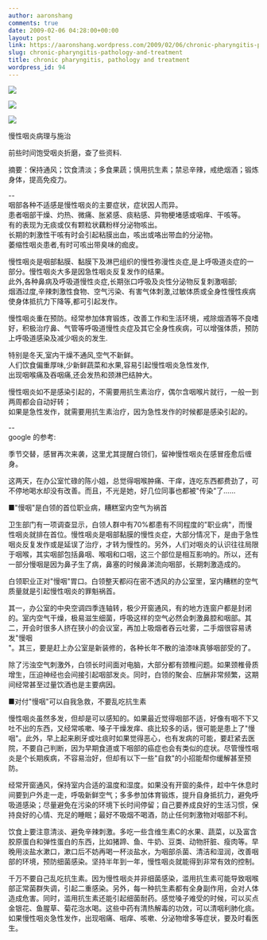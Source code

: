 ```yaml
---
author: aaronshang
comments: true
date: 2009-02-06 04:28:00+00:00
layout: post
link: https://aaronshang.wordpress.com/2009/02/06/chronic-pharyngitis-pathology-and-treatment/
slug: chronic-pharyngitis-pathology-and-treatment
title: chronic pharyngitis, pathology and treatment
wordpress_id: 94
---
```


[![](http://aaronshang.files.wordpress.com/2009/02/throat-anatomy-side-view-710319.jpg?w=300)](http://aaronshang.files.wordpress.com/2009/02/throat-anatomy-side-view-710319.jpg)

[![](http://aaronshang.files.wordpress.com/2009/02/throat-anatomy-top-view-710736.jpg?w=194)](http://aaronshang.files.wordpress.com/2009/02/throat-anatomy-top-view-710736.jpg)

[![](http://aaronshang.files.wordpress.com/2009/02/tonsil-711079.png?w=237)](http://aaronshang.files.wordpress.com/2009/02/tonsil-711079.png)

慢性咽炎病理与施治

前些时间饱受咽炎折磨，查了些资料.

摘要：保持通风；饮食清淡；多食果蔬；慎用抗生素；禁忌辛辣，戒绝烟酒；锻炼身体，提高免疫力。

  
--  
咽部各种不适感是慢性咽炎的主要症状，症状因人而异。  
患者咽部干燥、灼热、微痛、胀紧感、痰粘感、异物梗堵感或咽痒、干咳等。  
有的表现为无痰或仅有颗粒状藕粉样分泌物咳出。  
长期的刺激性干咳有时会引起粘膜出血，咳出或咯出带血的分泌物。  
萎缩性咽炎患者,有时可咳出带臭味的痂皮。

慢性咽炎是咽部黏膜、黏膜下及淋巴组织的慢性弥漫性炎症,是上呼吸道炎症的一部分。慢性咽炎大多是因急性咽炎反复发作的结果。  
此外,各种鼻病及呼吸道慢性炎症,长期张口呼吸及炎性分泌物反复刺激咽部;  
烟酒过度,辛辣刺激性食物、空气污染、有害气体刺激,过敏体质或全身性慢性疾病使身体抵抗力下降等,都可引起发作。

慢性咽炎重在预防。经常参加体育锻炼，改善工作和生活环境，戒除烟酒等不良嗜好，积极治疗鼻、气管等呼吸道慢性炎症及其它全身性疾病，可以增强体质，预防上呼吸道感染及减少咽炎的发生.

特别是冬天,室内干燥不通风,空气不新鲜。  
人们饮食偏重厚味,少新鲜蔬菜和水果,容易引起慢性咽炎急性发作,  
出现咽喉痛及吞咽痛,还会发热和颈淋巴结肿大。

慢性咽炎如不是感染引起的，不需要用抗生素治疗，偶尔含咽喉片就行，一般一到两周都会自动好转；  
如果是急性发作，就需要用抗生素治疗，因为急性发作的时候都是感染引起的。

--  
google 的参考:

  季节交替，感冒再次来袭，这里尤其提醒白领们，留神慢性咽炎在感冒痊愈后缠身。

  这两天，在办公室忙碌的陈小姐，总觉得咽喉肿痛、干痒，连吃东西都费劲了，可不停地喝水却没有改善。而且，不光是她，好几位同事也都被"传染"了……

  ■"慢咽"是白领的首位职业病，糟糕室内空气为祸首

  卫生部门有一项调查显示，白领人群中有70%都患有不同程度的"职业病"，而慢性咽炎就排在首位。慢性咽炎是咽部黏膜的慢性炎症，大部分情况下，是由于急性咽炎反复发作或是延误了治疗，才转为慢性的。另外，人们对咽炎的认识往往局限于咽喉，其实咽部包括鼻咽、喉咽和口咽，这三个部位是相互影响的。所以，还有一部分慢咽是因为鼻子生了病，鼻塞的时候鼻涕流向咽部，长期刺激造成的。

  白领职业正对"慢咽"胃口。白领整天都闷在密不透风的办公室里，室内糟糕的空气质量就是引起慢性咽炎的罪魁祸首。

  其一，办公室的中央空调四季连轴转，极少开窗通风，有的地方连窗户都是封闭的。室内空气干燥，极易滋生细菌，呼吸这样的空气必然会刺激鼻腔和咽部。其二，开会时很多人挤在狭小的会议室，再加上吸烟者吞云吐雾，二手烟很容易诱发"慢咽  
"。其三，要是赶上办公室是新装修的，各种长年不散的油漆味真够咽部受的了。

  除了污浊空气刺激外，白领长时间面对电脑，大部分都有颈椎问题。如果颈椎骨质增生，压迫神经也会间接引起咽部发炎。同时，白领的聚会、应酬非常频繁，这期间经常甚至过量饮酒也是主要病因。

  ■对付"慢咽"可以自我急救，不要乱吃抗生素

  慢性咽炎虽然多发，但却是可以感知的。如果最近觉得咽部不适，好像有咽不下又吐不出的东西，又经常咳嗽、嗓子干燥发痒、痰比较多的话，很可能是患上了"慢咽"。此外，早上起来刷牙或吐痰时如果觉得恶心，也有发病的可能，要赶紧去医院，不要自己判断，因为早期食道或下咽部的癌症也会有类似的症状。尽管慢性咽炎是个长期疾病，不容易治好，但却有以下一些"自救"的小招能帮你缓解甚至预防。

  经常开窗通风，保持室内合适的温度和湿度。如果没有开窗的条件，趁中午休息时间要到户外走一走，呼吸新鲜空气；多多参加体育锻炼，提升自身抵抗力，避免呼吸道感染；尽量避免在污染的环境下长时间停留；自己要养成良好的生活习惯，保持良好的心情、充足的睡眠；最好不吸烟不喝酒，防止任何刺激物对咽部不利。

  饮食上要注意清淡、避免辛辣刺激。多吃一些含维生素C的水果、蔬菜，以及富含胶原蛋白和弹性蛋白的东西，比如猪蹄、鱼、牛奶、豆类、动物肝脏、瘦肉等。早晚用淡盐水漱口，漱口后不妨再喝一杯淡盐水，为咽部杀菌、清洁和湿润，改善咽部的环境，预防细菌感染。坚持半年到一年，慢性咽炎就能得到非常有效的控制。

  千万不要自己乱吃抗生素。因为慢性咽炎并非细菌感染，滥用抗生素可能导致咽喉部正常菌群失调，引起二重感染。另外，每一种抗生素都有全身副作用，会对人体造成危害。同时，滥用抗生素还能引起细菌耐药。感觉嗓子难受的时候，可以买点金银花、鱼腥草、菊花泡水喝。这些中药有清热解毒的功效，可以清咽利肺化痰。如果慢性咽炎急性发作，出现咽痛、咽痒、咳嗽、分泌物增多等症状，要及时看医生。

![]()
